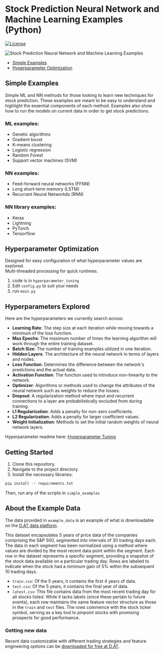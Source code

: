 # Stock Prediction Neural Network and Machine Learning Examples (Python)

[![License](https://img.shields.io/badge/License-Apache_2.0-blue.svg)](https://opensource.org/licenses/Apache-2.0)

![Stock Prediction Neural Network and Machine Learning Examples ](https://repository-images.githubusercontent.com/669594930/1b661bb8-d5d8-40ad-9d94-c3084f3df2fc)

* [Simple Examples](#simple-examples)
* [Hyperparameter Optimization](#hyperparameter-optimization)

## Simple Examples

Simple ML and NN methods for those looking to learn new techniques for
stock prediction. These examples are meant to be easy to understand and highlight the essential components of each
method. Examples also show how to run the models on current data in order to get stock predictions.

### ML examples:
* Genetic algorithms
* Gradient boost
* K-means clustering
* Logistic regression
* Random Forest
* Support vector machines (SVM)

### NN examples:
* Feed-forward neural networks (FFNN)
* Long short-term memory (LSTM)
* Recurrant Neural Networkds (RNN)

### NN library examples:
* Keras
* Lightning
* PyTorch
* Tensorflow

## Hyperparameter Optimization
Designed for easy configuration of what hyperparameter values are explored.  
Multi-threaded processing for quick runtimes.

1. code is in `hyperparameter_tuning`
2. Edit `config.py` to suit your needs
3. run `main.py`

## Hyperparameters Explored

Here are the hyperparameters we currently search across:

- **Learning Rate**: The step size at each iteration while moving towards a minimum of the loss function.
- **Max Epochs**: The maximum number of times the learning algorithm will work through the entire training dataset.
- **Batch Size**: The number of training examples utilized in one iteration.
- **Hidden Layers**: The architecture of the neural network in terms of layers and nodes.
- **Loss Function**: Determines the difference between the network's predictions and the actual data.
- **Activation Function**: The function used to introduce non-linearity to the network.
- **Optimizer**: Algorithms or methods used to change the attributes of the neural network such as weights to reduce the
  losses.
- **Dropout**: A regularization method where input and recurrent connections to a layer are probabilistically excluded
  from during training.
- **L1 Regularization**: Adds a penalty for non-zero coefficients.
- **L2 Regularization**: Adds a penalty for larger coefficient values.
- **Weight Initialization**: Methods to set the initial random weights of neural network layers.

Hyperparameter readme here:  [Hyperparameter Tuning](hyperparameter_tuning/README.md)

## Getting Started

1. Clone this repository.
2. Navigate to the project directory.
3. Install the necessary libraries:

```bash
pip install -r requirements.txt
```

Then, run any of the scripts in `simple_examples`

## About the Example Data

The data provided in `example_data` is an example of what is downloadable on the
[D.AT data platform](https://d.at/ref/github-python-examples).

This dataset encapsulates 5 years of price data of the companies comprising the S&P 500,
segmented into intervals of 30 trading days each. The data in each segment
has been normalized using a method where values are divided by the most
recent data point within the segment. Each row in the dataset represents a
specific segment, providing a snapshot of the stock data available on a
particular trading day. Rows are labeled to indicate when the
stock had a minimum gain of 5% within the subsequent 10 trading days.

* `train.csv`: Of the 5 years, it contains the first 4 years of data.
* `test.csv`: Of the 5 years, it contains the final year of data.
* `latest.csv`: This file contains data from the most recent trading
  day for all stocks listed. While it lacks labels (since these pertain to future events),
  each row maintains the same feature vector structure as those in the `train` and `test`
  files. The rows commence with the stock ticker symbol, serving as a key tool to pinpoint
  stocks with promising prospects for good performance.

### Getting new data

Recent data customizable with different trading strategies and feature engineering options can be [downloaded for free
at D.AT](https://d.at/ref/github-python-examples).


